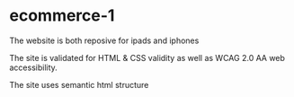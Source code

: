 # ecommerce-1

The website is both reposive for ipads and iphones

The site is validated for HTML & CSS validity as well as WCAG 2.0 AA web accessibility.

The site uses semantic html structure
